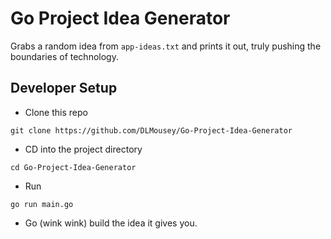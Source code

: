 # Go Project Idea Generator
Grabs a random idea from `app-ideas.txt` and prints it out, truly pushing the boundaries of technology.

## Developer Setup

- Clone this repo
```
git clone https://github.com/DLMousey/Go-Project-Idea-Generator
```

- CD into the project directory
```
cd Go-Project-Idea-Generator
```

- Run
```
go run main.go
```

- Go (wink wink) build the idea it gives you.
